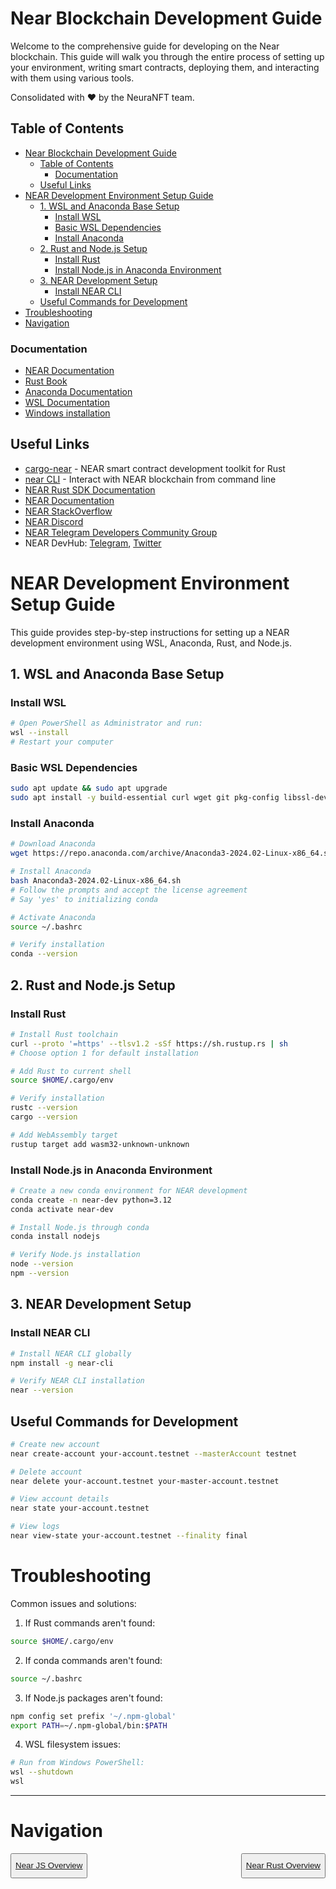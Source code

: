# Near Blockchain Development Guide

Welcome to the comprehensive guide for developing on the Near blockchain. This guide will walk you through the entire process of setting up your environment, writing smart contracts, deploying them, and interacting with them using various tools.

Consolidated with ❤️ by the NeuraNFT team.

## Table of Contents

- [Near Blockchain Development Guide](#near-blockchain-development-guide)
  - [Table of Contents](#table-of-contents)
    - [Documentation](#documentation)
  - [Useful Links](#useful-links)
- [NEAR Development Environment Setup Guide](#near-development-environment-setup-guide)
  - [1. WSL and Anaconda Base Setup](#1-wsl-and-anaconda-base-setup)
    - [Install WSL](#install-wsl)
    - [Basic WSL Dependencies](#basic-wsl-dependencies)
    - [Install Anaconda](#install-anaconda)
  - [2. Rust and Node.js Setup](#2-rust-and-nodejs-setup)
    - [Install Rust](#install-rust)
    - [Install Node.js in Anaconda Environment](#install-nodejs-in-anaconda-environment)
  - [3. NEAR Development Setup](#3-near-development-setup)
    - [Install NEAR CLI](#install-near-cli)
  - [Useful Commands for Development](#useful-commands-for-development)
- [Troubleshooting](#troubleshooting)
- [Navigation](#navigation)



### Documentation
- [NEAR Documentation](https://docs.near.org)
- [Rust Book](https://doc.rust-lang.org/book/)
- [Anaconda Documentation](https://docs.anaconda.com)
- [WSL Documentation](https://docs.microsoft.com/en-us/windows/wsl/)
- [Windows installation](https://docs.near.org/blog/getting-started-on-windows)

## Useful Links

- [cargo-near](https://github.com/near/cargo-near) - NEAR smart contract development toolkit for Rust
- [near CLI](https://near.cli.rs) - Interact with NEAR blockchain from command line
- [NEAR Rust SDK Documentation](https://docs.near.org/sdk/rust/introduction)
- [NEAR Documentation](https://docs.near.org)
- [NEAR StackOverflow](https://stackoverflow.com/questions/tagged/nearprotocol)
- [NEAR Discord](https://near.chat)
- [NEAR Telegram Developers Community Group](https://t.me/neardev)
- NEAR DevHub: [Telegram](https://t.me/neardevhub), [Twitter](https://twitter.com/neardevhub)



# NEAR Development Environment Setup Guide

This guide provides step-by-step instructions for setting up a NEAR development environment using WSL, Anaconda, Rust, and Node.js.

## 1. WSL and Anaconda Base Setup

### Install WSL
```bash
# Open PowerShell as Administrator and run:
wsl --install
# Restart your computer
```

### Basic WSL Dependencies
```bash
sudo apt update && sudo apt upgrade
sudo apt install -y build-essential curl wget git pkg-config libssl-dev
```

### Install Anaconda
```bash
# Download Anaconda
wget https://repo.anaconda.com/archive/Anaconda3-2024.02-Linux-x86_64.sh

# Install Anaconda
bash Anaconda3-2024.02-Linux-x86_64.sh
# Follow the prompts and accept the license agreement
# Say 'yes' to initializing conda

# Activate Anaconda
source ~/.bashrc

# Verify installation
conda --version
```

## 2. Rust and Node.js Setup

### Install Rust
```bash
# Install Rust toolchain
curl --proto '=https' --tlsv1.2 -sSf https://sh.rustup.rs | sh
# Choose option 1 for default installation

# Add Rust to current shell
source $HOME/.cargo/env

# Verify installation
rustc --version
cargo --version

# Add WebAssembly target
rustup target add wasm32-unknown-unknown
```

### Install Node.js in Anaconda Environment
```bash
# Create a new conda environment for NEAR development
conda create -n near-dev python=3.12
conda activate near-dev

# Install Node.js through conda
conda install nodejs

# Verify Node.js installation
node --version
npm --version
```

## 3. NEAR Development Setup

### Install NEAR CLI
```bash
# Install NEAR CLI globally
npm install -g near-cli

# Verify NEAR CLI installation
near --version
```

## Useful Commands for Development

```bash
# Create new account
near create-account your-account.testnet --masterAccount testnet

# Delete account
near delete your-account.testnet your-master-account.testnet

# View account details
near state your-account.testnet

# View logs
near view-state your-account.testnet --finality final
```



# Troubleshooting

Common issues and solutions:

1. If Rust commands aren't found:
```bash
source $HOME/.cargo/env
```

2. If conda commands aren't found:
```bash
source ~/.bashrc
```

3. If Node.js packages aren't found:
```bash
npm config set prefix '~/.npm-global'
export PATH=~/.npm-global/bin:$PATH
```

4. WSL filesystem issues:
```bash
# Run from Windows PowerShell:
wsl --shutdown
wsl
```

___

# Navigation

<!-- Next button -->

<button style = "height: 40px"> <a href="./02_02_near_js.md"> Near JS Overview </a> </button>
<button style = "height: 40px; float: right"> <a href="./02_01_rust_near.md"> Near Rust Overview </a> </button>